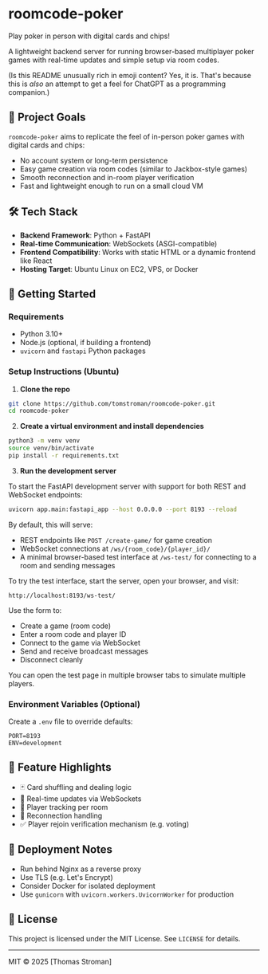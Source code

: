 # roomcode-poker
Play poker in person with digital cards and chips!

A lightweight backend server for running browser-based multiplayer poker games with real-time updates and simple setup via room codes.

(Is this README unusually rich in emoji content? Yes, it is. That's because this is
*also* an attempt to get a feel for ChatGPT as a programming companion.)

## 🎯 Project Goals

`roomcode-poker` aims to replicate the feel of in-person poker games with digital cards and chips:
- No account system or long-term persistence
- Easy game creation via room codes (similar to Jackbox-style games)
- Smooth reconnection and in-room player verification
- Fast and lightweight enough to run on a small cloud VM

## 🛠 Tech Stack

- **Backend Framework**: Python + FastAPI
- **Real-time Communication**: WebSockets (ASGI-compatible)
- **Frontend Compatibility**: Works with static HTML or a dynamic frontend like React
- **Hosting Target**: Ubuntu Linux on EC2, VPS, or Docker

## 🚀 Getting Started

### Requirements

- Python 3.10+
- Node.js (optional, if building a frontend)
- `uvicorn` and `fastapi` Python packages

### Setup Instructions (Ubuntu)

1. **Clone the repo**

```bash
git clone https://github.com/tomstroman/roomcode-poker.git
cd roomcode-poker
```

2. **Create a virtual environment and install dependencies**

```bash
python3 -m venv venv
source venv/bin/activate
pip install -r requirements.txt
```

3. **Run the development server**

To start the FastAPI development server with support for both REST and WebSocket endpoints:

```bash
uvicorn app.main:fastapi_app --host 0.0.0.0 --port 8193 --reload
```

By default, this will serve:
- REST endpoints like `POST /create-game/` for game creation
- WebSocket connections at `/ws/{room_code}/{player_id}/`
- A minimal browser-based test interface at `/ws-test/` for connecting to a room and sending messages

To try the test interface, start the server, open your browser, and visit:

```
http://localhost:8193/ws-test/
```

Use the form to:
- Create a game (room code)
- Enter a room code and player ID
- Connect to the game via WebSocket
- Send and receive broadcast messages
- Disconnect cleanly

You can open the test page in multiple browser tabs to simulate multiple players.


### Environment Variables (Optional)

Create a `.env` file to override defaults:

```env
PORT=8193
ENV=development
```

## 🧪 Feature Highlights

- 🃏 Card shuffling and dealing logic
- 💬 Real-time updates via WebSockets
- 👥 Player tracking per room
- 🔄 Reconnection handling
- ✅ Player rejoin verification mechanism (e.g. voting)

## 🔐 Deployment Notes

- Run behind Nginx as a reverse proxy
- Use TLS (e.g. Let's Encrypt)
- Consider Docker for isolated deployment
- Use `gunicorn` with `uvicorn.workers.UvicornWorker` for production

## 📝 License

This project is licensed under the MIT License. See `LICENSE` for details.

---

MIT © 2025 [Thomas Stroman]
